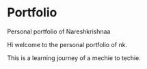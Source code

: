 # Portfolio
Personal portfolio of Nareshkrishnaa


Hi welcome to the personal portfolio of nk.

This is a learning journey of a mechie to techie.




